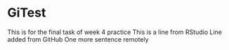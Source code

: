 # GiTest
This is for the final task of week 4 practice
This is a line from RStudio
Line added from GitHub
One more sentence remotely
